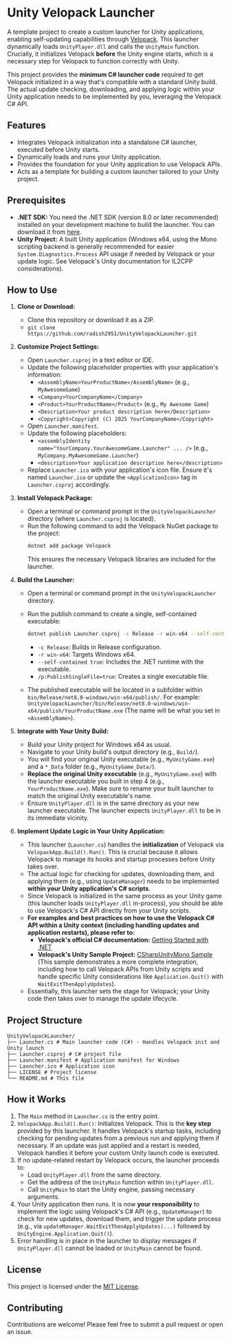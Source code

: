 # Unity Velopack Launcher

A template project to create a custom launcher for Unity applications, enabling self-updating capabilities through [Velopack](https://velopack.io/). This launcher dynamically loads `UnityPlayer.dll` and calls the `UnityMain` function. Crucially, it initializes Velopack **before** the Unity engine starts, which is a necessary step for Velopack to function correctly with Unity.

This project provides the **minimum C# launcher code** required to get Velopack initialized in a way that's compatible with a standard Unity build. The actual update checking, downloading, and applying logic within your Unity application needs to be implemented by you, leveraging the Velopack C# API.

## Features

*   Integrates Velopack initialization into a standalone C# launcher, executed before Unity starts.
*   Dynamically loads and runs your Unity application.
*   Provides the foundation for your Unity application to use Velopack APIs.
*   Acts as a template for building a custom launcher tailored to your Unity project.

## Prerequisites

*   **.NET SDK:** You need the .NET SDK (version 8.0 or later recommended) installed on your development machine to build the launcher. You can download it from [here](https://dotnet.microsoft.com/download).
*   **Unity Project:** A built Unity application (Windows x64, using the Mono scripting backend is generally recommended for easier `System.Diagnostics.Process` API usage if needed by Velopack or your update logic. See Velopack's Unity documentation for IL2CPP considerations).

## How to Use

1.  **Clone or Download:**
    *   Clone this repository or download it as a ZIP.
    *   `git clone https://github.com/radish2951/UnityVelopackLauncher.git`

2.  **Customize Project Settings:**
    *   Open `Launcher.csproj` in a text editor or IDE.
    *   Update the following placeholder properties with your application's information:
        *   `<AssemblyName>YourProductName</AssemblyName>` (e.g., `MyAwesomeGame`)
        *   `<Company>YourCompanyName</Company>`
        *   `<Product>YourProductName</Product>` (e.g., `My Awesome Game`)
        *   `<Description>Your product description here</Description>`
        *   `<Copyright>Copyright (C) 2025 YourCompanyName</Copyright>`
    *   Open `Launcher.manifest`.
    *   Update the following placeholders:
        *   `<assemblyIdentity name="YourCompany.YourAwesomeGame.Launcher" ... />` (e.g., `MyCompany.MyAwesomeGame.Launcher`)
        *   `<description>Your application description here</description>`
    *   Replace `Launcher.ico` with your application's icon file. Ensure it's named `Launcher.ico` or update the `<ApplicationIcon>` tag in `Launcher.csproj` accordingly.

3.  **Install Velopack Package:**
    *   Open a terminal or command prompt in the `UnityVelopackLauncher` directory (where `Launcher.csproj` is located).
    *   Run the following command to add the Velopack NuGet package to the project:
        ```bash
        dotnet add package Velopack
        ```
        This ensures the necessary Velopack libraries are included for the launcher.

4.  **Build the Launcher:**
    *   Open a terminal or command prompt in the `UnityVelopackLauncher` directory.
    *   Run the publish command to create a single, self-contained executable:
        ```bash
        dotnet publish Launcher.csproj -c Release -r win-x64 --self-contained true /p:PublishSingleFile=true
        ```
        *   `-c Release`: Builds in Release configuration.
        *   `-r win-x64`: Targets Windows x64.
        *   `--self-contained true`: Includes the .NET runtime with the executable.
        *   `/p:PublishSingleFile=true`: Creates a single executable file.

    *   The published executable will be located in a subfolder within `bin/Release/net8.0-windows/win-x64/publish/`. For example:
        `UnityVelopackLauncher/bin/Release/net8.0-windows/win-x64/publish/YourProductName.exe` (The name will be what you set in `<AssemblyName>`).

5.  **Integrate with Your Unity Build:**
    *   Build your Unity project for Windows x64 as usual.
    *   Navigate to your Unity build's output directory (e.g., `Build/`).
    *   You will find your original Unity executable (e.g., `MyUnityGame.exe`) and a `*_Data` folder (e.g., `MyUnityGame_Data/`).
    *   **Replace the original Unity executable** (e.g., `MyUnityGame.exe`) with the launcher executable you built in step 4 (e.g., `YourProductName.exe`). Make sure to rename your built launcher to match the original Unity executable's name.
    *   Ensure `UnityPlayer.dll` is in the same directory as your new launcher executable. The launcher expects `UnityPlayer.dll` to be in its immediate vicinity.

6.  **Implement Update Logic in Your Unity Application:**
    *   This launcher (`Launcher.cs`) handles the **initialization** of Velopack via `VelopackApp.Build().Run()`. This is crucial because it allows Velopack to manage its hooks and startup processes before Unity takes over.
    *   The actual logic for checking for updates, downloading them, and applying them (e.g., using `UpdateManager`) needs to be implemented **within your Unity application's C# scripts**.
    *   Since Velopack is initialized in the same process as your Unity game (this launcher loads `UnityPlayer.dll` in-process), you should be able to use Velopack's C# API directly from your Unity scripts.
    *   **For examples and best practices on how to use the Velopack C# API within a Unity context (including handling updates and application restarts), please refer to:**
        *   **Velopack's official C# documentation:** [Getting Started with .NET](https://docs.velopack.io/getting-started/csharp)
        *   **Velopack's Unity Sample Project:** [CSharpUnityMono Sample](https://github.com/velopack/velopack/tree/develop/samples/CSharpUnityMono) (This sample demonstrates a more complete integration, including how to call Velopack APIs from Unity scripts and handle specific Unity considerations like `Application.Quit()` with `WaitExitThenApplyUpdates`).
    *   Essentially, this launcher sets the stage for Velopack; your Unity code then takes over to manage the update lifecycle.

## Project Structure

```
UnityVelopackLauncher/
├── Launcher.cs # Main launcher code (C#) - Handles Velopack init and Unity launch
├── Launcher.csproj # C# project file
├── Launcher.manifest # Application manifest for Windows
├── Launcher.ico # Application icon
├── LICENSE # Project license
└── README.md # This file
```

## How it Works

1.  The `Main` method in `Launcher.cs` is the entry point.
2.  `VelopackApp.Build().Run()`: Initializes Velopack. This is the **key step** provided by this launcher. It handles Velopack's startup tasks, including checking for pending updates from a previous run and applying them if necessary. If an update was just applied and a restart is needed, Velopack handles it before your custom Unity launch code is executed.
3.  If no update-related restart by Velopack occurs, the launcher proceeds to:
    *   Load `UnityPlayer.dll` from the same directory.
    *   Get the address of the `UnityMain` function within `UnityPlayer.dll`.
    *   Call `UnityMain` to start the Unity engine, passing necessary arguments.
4.  Your Unity application then runs. It is now **your responsibility** to implement the logic using Velopack's C# API (e.g., `UpdateManager`) to check for new updates, download them, and trigger the update process (e.g., via `updateManager.WaitExitThenApplyUpdates(...)` followed by `UnityEngine.Application.Quit()`).
5.  Error handling is in place in the launcher to display messages if `UnityPlayer.dll` cannot be loaded or `UnityMain` cannot be found.

## License

This project is licensed under the [MIT License](LICENSE).

## Contributing

Contributions are welcome! Please feel free to submit a pull request or open an issue.
